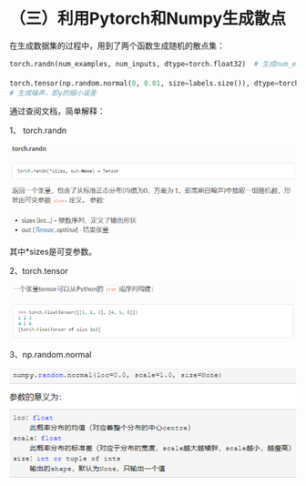 # （三）利用Pytorch和Numpy生成散点

在生成数据集的过程中，用到了两个函数生成随机的散点集：

```python
torch.randn(num_examples, num_inputs, dtype=torch.float32)  # 生成num_examples*num_inputs大小的矩阵即1000行*2列,[x1,x2]

torch.tensor(np.random.normal(0, 0.01, size=labels.size()), dtype=torch.float32) 
# 生成噪声，即y的细小误差
```

通过查阅文档，简单解释：

1、 torch.randn​

![image-20200212100737231](image/image-20200212100737231.png)

其中*sizes是可变参数。

2、torch.tensor

![image-20200212102100390](image/image-20200212102100390.png)

3、np.random.normal

![image-20200212175609772](image/image-20200212175609772.png)